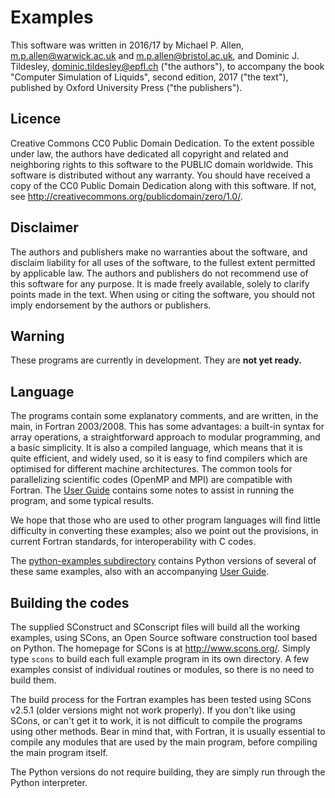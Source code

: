 # Examples
This software was written in 2016/17
by Michael P. Allen, <m.p.allen@warwick.ac.uk> and <m.p.allen@bristol.ac.uk>,
and Dominic J. Tildesley, <dominic.tildesley@epfl.ch> ("the authors"),
to accompany the book "Computer Simulation of Liquids", second edition, 2017 ("the text"),
published by Oxford University Press ("the publishers").

## Licence
Creative Commons CC0 Public Domain Dedication.
To the extent possible under law, the authors have dedicated all copyright and related
and neighboring rights to this software to the PUBLIC domain worldwide.
This software is distributed without any warranty.
You should have received a copy of the CC0 Public Domain Dedication along with this software.
If not, see <http://creativecommons.org/publicdomain/zero/1.0/>.

## Disclaimer
The authors and publishers make no warranties about the software, and disclaim liability
for all uses of the software, to the fullest extent permitted by applicable law.
The authors and publishers do not recommend use of this software for any purpose.
It is made freely available, solely to clarify points made in the text.
When using or citing the software, you should not imply endorsement by the authors or publishers.

## Warning
These programs are currently in development. They are __not yet ready.__

## Language
The programs contain some explanatory comments, and
are written, in the main, in Fortran 2003/2008.
This has some advantages:
a built-in syntax for array operations,
a straightforward approach to modular programming,
and a basic simplicity.
It is also a compiled language,
which means that it is quite efficient,
and widely used,
so it is easy to find compilers which are
optimised for different machine architectures.
The common tools for parallelizing scientific codes
(OpenMP and MPI)
are compatible with Fortran.
The [User Guide](./GUIDE.md) contains some notes to assist in running the program,
and some typical results.

We hope that those who are used to other program languages
will find little difficulty in converting these examples;
also we point out the provisions,
in current Fortran standards,
for interoperability with C codes.

The [python-examples subdirectory](./python_examples) contains Python versions
of several of these same examples, also with an accompanying
[User Guide](./python_examples/GUIDE.md).

## Building the codes
The supplied SConstruct and SConscript files
will build all the working examples,
using SCons,
an Open Source software construction tool based on Python.
The homepage for SCons is at http://www.scons.org/.
Simply type `scons` to build each full example program in its own directory.
A few examples consist of individual routines or modules,
so there is no need to build them.

The build process for the Fortran examples has been tested using SCons v2.5.1
(older versions might not work properly).
If you don't like using SCons, or can't get it to work,
it is not difficult to compile the programs using other methods.
Bear in mind that, with Fortran, it is usually essential to compile any
modules that are used by the main program, before compiling the main program itself.

The Python versions do not require building, they are simply run through the Python interpreter.
